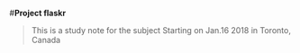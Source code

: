#**Project flaskr**
>This is a study note for the subject
>Starting on Jan.16 2018
>in Toronto, Canada